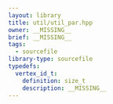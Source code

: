 ```yaml
---
layout: library
title: util/util_par.hpp
owner: __MISSING__
brief: __MISSING__
tags:
  - sourcefile
library-type: sourcefile
typedefs:
  vertex_id_t:
    definition: size_t
    description: __MISSING__
---
```

